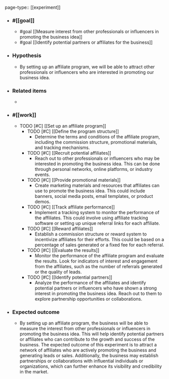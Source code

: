 page-type:: [[experiment]]



  - ### #[[goal]]
    - #goal [[Measure interest from other professionals or influencers in promoting the business idea]]
    - #goal [[Identify potential partners or affiliates for the business]]
  - ### Hypothesis
    - By setting up an affiliate program, we will be able to attract other professionals or influencers who are interested in promoting our business idea.
  - ### Related items
    - 
  - ### #[[work]]
    - TODO [#C] [[Set up an affiliate program]]
      - TODO [#C] [[Define the program structure]]
        - Determine the terms and conditions of the affiliate program, including the commission structure, promotional materials, and tracking mechanisms.
      - TODO [#C] [[Recruit potential affiliates]]
        - Reach out to other professionals or influencers who may be interested in promoting the business idea. This can be done through personal networks, online platforms, or industry events.
      - TODO [#C] [[Provide promotional materials]]
        - Create marketing materials and resources that affiliates can use to promote the business idea. This could include banners, social media posts, email templates, or product demos.
      - TODO [#C] [[Track affiliate performance]]
        - Implement a tracking system to monitor the performance of the affiliates. This could involve using affiliate tracking software or setting up unique referral links for each affiliate.
      - TODO [#C] [[Reward affiliates]]
        - Establish a commission structure or reward system to incentivize affiliates for their efforts. This could be based on a percentage of sales generated or a fixed fee for each referral.
      - TODO [#C] [[Evaluate the results]]
        - Monitor the performance of the affiliate program and evaluate the results. Look for indicators of interest and engagement from the affiliates, such as the number of referrals generated or the quality of leads.
      - TODO [#C] [[Identify potential partners]]
        - Analyze the performance of the affiliates and identify potential partners or influencers who have shown a strong interest in promoting the business idea. Reach out to them to explore partnership opportunities or collaborations.
  - ### Expected outcome
    - By setting up an affiliate program, the business will be able to measure the interest from other professionals or influencers in promoting the business idea. This will help identify potential partners or affiliates who can contribute to the growth and success of the business. The expected outcome of this experiment is to attract a network of affiliates who are actively promoting the business and generating leads or sales. Additionally, the business may establish partnerships or collaborations with influential individuals or organizations, which can further enhance its visibility and credibility in the market.












